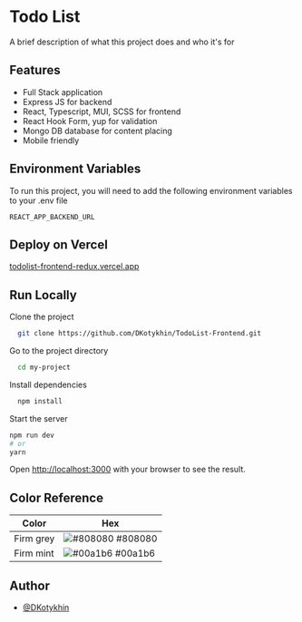 
# Todo List

A brief description of what this project does and who it's for
## Features

- Full Stack application
- Express JS for backend
- React, Typescript, MUI, SCSS for frontend
- React Hook Form, yup for validation 
- Mongo DB database for content placing
- Mobile friendly


## Environment Variables

To run this project, you will need to add the following environment variables to your .env file

`REACT_APP_BACKEND_URL`



## Deploy on Vercel



  [todolist-frontend-redux.vercel.app](todolist-frontend-redux.vercel.app)



## Run Locally

Clone the project

```bash
  git clone https://github.com/DKotykhin/TodoList-Frontend.git
```

Go to the project directory

```bash
  cd my-project
```

Install dependencies

```bash
  npm install
```

Start the server

```bash
npm run dev
# or
yarn
```

Open [http://localhost:3000](http://localhost:3000) with your browser to see the result.

## Color Reference

| Color             | Hex                                                                |
| ----------------- | ------------------------------------------------------------------ |
| Firm grey | ![#808080](https://via.placeholder.com/10/333333?text=+) #808080 |
| Firm mint | ![#00a1b6](https://via.placeholder.com/10/00a1b6?text=+) #00a1b6 |


## Author

- [@DKotykhin](https://github.com/DKotykhin)

